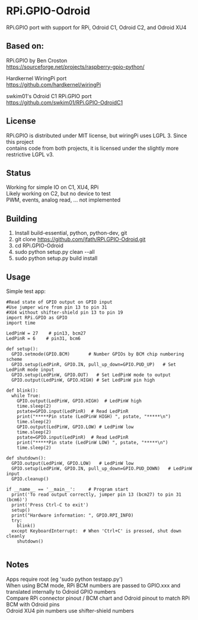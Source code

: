 # RPi.GPIO-Odroid  
  
RPi.GPIO port with support for RPi, Odroid C1, Odroid C2, and Odroid XU4  
  

## Based on:  
  
RPi.GPIO by Ben Croston  
  https://sourceforge.net/projects/raspberry-gpio-python/  

Hardkernel WiringPi port  
  https://github.com/hardkernel/wiringPi  

swkim01's Odroid C1 RPi.GPIO port  
  https://github.com/swkim01/RPi.GPIO-OdroidC1  
  
  
## License  
RPi.GPIO is distributed under MIT license, but wiringPi uses LGPL 3.  Since this project  
contains code from both projects, it is licensed under the slightly more restrictive LGPL v3.  
  
  
## Status  
Working for simple IO on C1, XU4, RPi  
Likely working on C2, but no device to test  
PWM, events, analog read, ... not implemented  
  
  
## Building  
1) Install build-essential, python, python-dev, git  
2) git clone https://github.com/jfath/RPi.GPIO-Odroid.git  
3) cd RPi.GPIO-Odroid  
4) sudo python setup.py clean --all  
5) sudo python setup.py build install  
  

## Usage  
Simple test app:  
  
```
#Read state of GPIO output on GPIO input  
#Use jumper wire from pin 13 to pin 31  
#XU4 without shifter-shield pin 13 to pin 19  
import RPi.GPIO as GPIO  
import time  
  
LedPinW = 27    # pin13, bcm27  
LedPinR = 6    # pin31, bcm6  
  
def setup():  
  GPIO.setmode(GPIO.BCM)       # Number GPIOs by BCM chip numbering scheme  
  GPIO.setup(LedPinR, GPIO.IN, pull_up_down=GPIO.PUD_UP)   # Set LedPinR mode input  
  GPIO.setup(LedPinW, GPIO.OUT)   # Set LedPinW mode to output  
  GPIO.output(LedPinW, GPIO.HIGH) # Set LedPinW pin high  
  
def blink():  
  while True:  
    GPIO.output(LedPinW, GPIO.HIGH)  # LedPinW high  
    time.sleep(2)  
    pstate=GPIO.input(LedPinR)  # Read LedPinR  
    print("*****Pin state (LedPinW HIGH) ", pstate, "*****\n")  
    time.sleep(2)  
    GPIO.output(LedPinW, GPIO.LOW) # LedPinW low  
    time.sleep(2)  
    pstate=GPIO.input(LedPinR)  # Read LedPinR  
    print("*****Pin state (LedPinW LOW) ", pstate, "*****\n")  
    time.sleep(2)  
  
def shutdown():  
  GPIO.output(LedPinW, GPIO.LOW)   # LedPinW low  
  GPIO.setup(LedPinW, GPIO.IN, pull_up_down=GPIO.PUD_DOWN)   # LedPinW input  
  GPIO.cleanup()  
  
if __name__ == '__main__':     # Program start  
  print('To read output correctly, jumper pin 13 (bcm27) to pin 31 (bcm6)')
  print('Press Ctrl-C to exit') 
  setup()  
  print("Hardware information: ", GPIO.RPI_INFO)
  try:  
    blink()  
  except KeyboardInterrupt:  # When 'Ctrl+C' is pressed, shut down cleanly  
    shutdown()
 
```
  
  
## Notes  
Apps require root (eg 'sudo python testapp.py')  
When using BCM mode, RPi BCM numbers are passed to GPIO.xxx and translated internally to Odroid GPIO numbers  
Compare RPi connector pinout / BCM chart and Odroid pinout to match RPi BCM with Odroid pins  
Odroid XU4 pin numbers use shifter-shield numbers  
  
